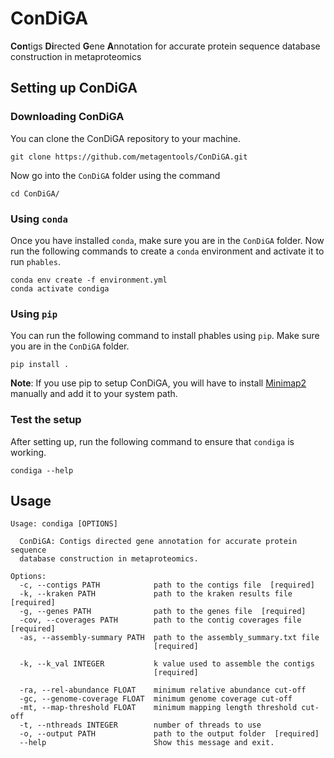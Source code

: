 # ConDiGA
**Con**tigs **Di**rected **G**ene **A**nnotation for accurate protein sequence database construction in metaproteomics

## Setting up ConDiGA

### Downloading ConDiGA

You can clone the ConDiGA repository to your machine.

```
git clone https://github.com/metagentools/ConDiGA.git
```

Now go into the `ConDiGA` folder using the command

```
cd ConDiGA/
```

### Using `conda`

Once you have installed `conda`, make sure you are in the `ConDiGA` folder. Now run the following commands to create a `conda` environment and activate it to run `phables`.

```
conda env create -f environment.yml
conda activate condiga
```

### Using `pip`
You can run the following command to install phables using `pip`. Make sure you are in the `ConDiGA` folder.

```
pip install .
```

**Note**: If you use pip to setup ConDiGA, you will have to install [Minimap2](https://github.com/lh3/minimap2#install) manually and add it to your system path.

### Test the setup

After setting up, run the following command to ensure that `condiga` is working.

```
condiga --help
```

## Usage

```
Usage: condiga [OPTIONS]

  ConDiGA: Contigs directed gene annotation for accurate protein sequence
  database construction in metaproteomics.

Options:
  -c, --contigs PATH            path to the contigs file  [required]
  -k, --kraken PATH             path to the kraken results file  [required]
  -g, --genes PATH              path to the genes file  [required]
  -cov, --coverages PATH        path to the contig coverages file  [required]
  -as, --assembly-summary PATH  path to the assembly_summary.txt file
                                [required]

  -k, --k_val INTEGER           k value used to assemble the contigs
                                [required]

  -ra, --rel-abundance FLOAT    minimum relative abundance cut-off
  -gc, --genome-coverage FLOAT  minimum genome coverage cut-off
  -mt, --map-threshold FLOAT    minimum mapping length threshold cut-off
  -t, --nthreads INTEGER        number of threads to use
  -o, --output PATH             path to the output folder  [required]
  --help                        Show this message and exit.
```
